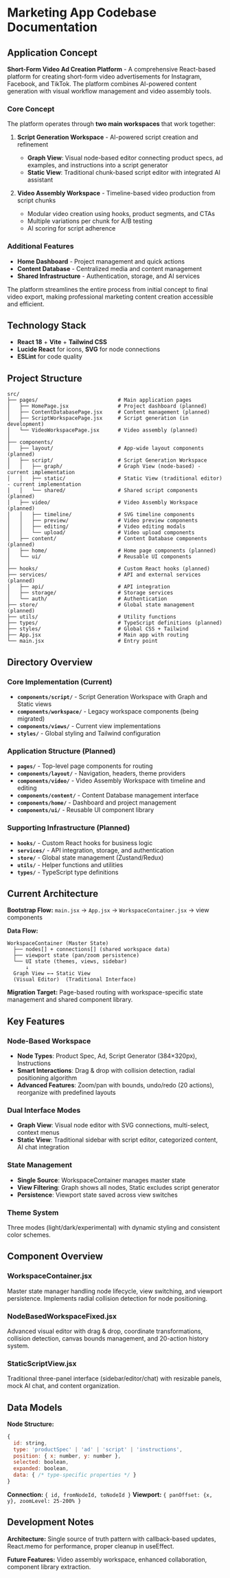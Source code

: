 # Marketing App Codebase Documentation

## Application Concept

**Short-Form Video Ad Creation Platform** - A comprehensive React-based platform for creating short-form video advertisements for Instagram, Facebook, and TikTok. The platform combines AI-powered content generation with visual workflow management and video assembly tools.

### Core Concept
The platform operates through **two main workspaces** that work together:

1. **Script Generation Workspace** - AI-powered script creation and refinement
   - **Graph View**: Visual node-based editor connecting product specs, ad examples, and instructions into a script generator
   - **Static View**: Traditional chunk-based script editor with integrated AI assistant

2. **Video Assembly Workspace** - Timeline-based video production from script chunks
   - Modular video creation using hooks, product segments, and CTAs
   - Multiple variations per chunk for A/B testing
   - AI scoring for script adherence

### Additional Features
- **Home Dashboard** - Project management and quick actions
- **Content Database** - Centralized media and content management
- **Shared Infrastructure** - Authentication, storage, and AI services

The platform streamlines the entire process from initial concept to final video export, making professional marketing content creation accessible and efficient.

## Technology Stack
- **React 18** + **Vite** + **Tailwind CSS**
- **Lucide React** for icons, **SVG** for node connections
- **ESLint** for code quality

## Project Structure
```
src/
├── pages/                          # Main application pages
│   ├── HomePage.jsx                # Project dashboard (planned)
│   ├── ContentDatabasePage.jsx     # Content management (planned)
│   ├── ScriptWorkspacePage.jsx     # Script generation (in development) 
│   └── VideoWorkspacePage.jsx      # Video assembly (planned)
│
├── components/
│   ├── layout/                     # App-wide layout components (planned)
│   ├── script/                     # Script Generation Workspace
│   │   ├── graph/                  # Graph View (node-based) - current implementation
│   │   ├── static/                 # Static View (traditional editor) - current implementation  
│   │   └── shared/                 # Shared script components (planned)
│   ├── video/                      # Video Assembly Workspace (planned)
│   │   ├── timeline/               # SVG timeline components
│   │   ├── preview/                # Video preview components
│   │   ├── editing/                # Video editing modals
│   │   └── upload/                 # Video upload components
│   ├── content/                    # Content Database components (planned)
│   ├── home/                       # Home page components (planned)
│   └── ui/                         # Reusable UI components
│
├── hooks/                          # Custom React hooks (planned)
├── services/                       # API and external services (planned)
│   ├── api/                        # API integration
│   ├── storage/                    # Storage services  
│   └── auth/                       # Authentication
├── store/                          # Global state management (planned)
├── utils/                          # Utility functions
├── types/                          # TypeScript definitions (planned)
├── styles/                         # Global CSS + Tailwind
├── App.jsx                         # Main app with routing
└── main.jsx                        # Entry point
```

## Directory Overview

### Core Implementation (Current)
- **`components/script/`** - Script Generation Workspace with Graph and Static views
- **`components/workspace/`** - Legacy workspace components (being migrated)
- **`components/views/`** - Current view implementations
- **`styles/`** - Global styling and Tailwind configuration

### Application Structure (Planned)
- **`pages/`** - Top-level page components for routing
- **`components/layout/`** - Navigation, headers, theme providers
- **`components/video/`** - Video Assembly Workspace with timeline and editing
- **`components/content/`** - Content Database management interface
- **`components/home/`** - Dashboard and project management
- **`components/ui/`** - Reusable UI component library

### Supporting Infrastructure (Planned)
- **`hooks/`** - Custom React hooks for business logic
- **`services/`** - API integration, storage, and authentication
- **`store/`** - Global state management (Zustand/Redux)
- **`utils/`** - Helper functions and utilities
- **`types/`** - TypeScript type definitions

## Current Architecture

**Bootstrap Flow:** `main.jsx` → `App.jsx` → `WorkspaceContainer.jsx` → view components

**Data Flow:**
```
WorkspaceContainer (Master State)
  ├── nodes[] + connections[] (shared workspace data)
  ├── viewport state (pan/zoom persistence)
  └── UI state (themes, views, sidebar)
      ↓
  Graph View ←→ Static View
  (Visual Editor)  (Traditional Interface)
```

**Migration Target:** Page-based routing with workspace-specific state management and shared component library.

## Key Features

### Node-Based Workspace
- **Node Types**: Product Spec, Ad, Script Generator (384×320px), Instructions
- **Smart Interactions**: Drag & drop with collision detection, radial positioning algorithm
- **Advanced Features**: Zoom/pan with bounds, undo/redo (20 actions), reorganize with predefined layouts

### Dual Interface Modes
- **Graph View**: Visual node editor with SVG connections, multi-select, context menus
- **Static View**: Traditional sidebar with script editor, categorized content, AI chat integration

### State Management
- **Single Source**: WorkspaceContainer manages master state
- **View Filtering**: Graph shows all nodes, Static excludes script generator
- **Persistence**: Viewport state saved across view switches

### Theme System
Three modes (light/dark/experimental) with dynamic styling and consistent color schemes.

## Component Overview

### WorkspaceContainer.jsx
Master state manager handling node lifecycle, view switching, and viewport persistence. Implements radial collision detection for node positioning.

### NodeBasedWorkspaceFixed.jsx  
Advanced visual editor with drag & drop, coordinate transformations, collision detection, canvas bounds management, and 20-action history system.

### StaticScriptView.jsx
Traditional three-panel interface (sidebar/editor/chat) with resizable panels, mock AI chat, and content organization.

## Data Models

**Node Structure:**
```javascript
{
  id: string,
  type: 'productSpec' | 'ad' | 'script' | 'instructions',
  position: { x: number, y: number },
  selected: boolean,
  expanded: boolean,
  data: { /* type-specific properties */ }
}
```

**Connection:** `{ id, fromNodeId, toNodeId }`
**Viewport:** `{ panOffset: {x, y}, zoomLevel: 25-200% }`

## Development Notes

**Architecture:** Single source of truth pattern with callback-based updates, React.memo for performance, proper cleanup in useEffect.

**Future Features:** Video assembly workspace, enhanced collaboration, component library extraction.